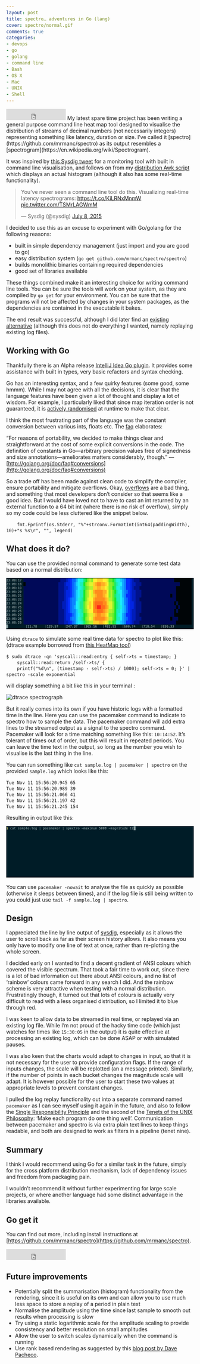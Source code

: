 ```yaml
---
layout: post
title: spectro… adventures in Go (lang)
cover: spectro/normal.gif
comments: true
categories:
- devops
- go
- golang
- command line
- Bash
- OS X
- Mac
- UNIX
- Shell
---
```

<iframe src="https://ghbtns.com/github-btn.html?user=mrmanc&repo=spectro&type=star&count=true&size=large" frameborder="0" scrolling="0" width="160px" height="30px"></iframe>
My latest spare time project has been writing a general purpose command line heat map tool designed to visualise the distribution of streams of decimal numbers (not necessarily integers) representing something like latency, duration or size. I’ve called it [spectro](https://github.com/mrmanc/spectro) as its output resembles a [spectrogram](https://en.wikipedia.org/wiki/Spectrogram).

It was inspired by [this Sysdig tweet](https://twitter.com/sysdig/status/618826906310324224) for a monitoring tool with built in command line visualisation, and follows on from my [distribution Awk script](https://github.com/mrmanc/log-ninja#distribution) which displays an actual histogram (although it also has some real-time functionality).

<blockquote class="twitter-tweet" lang="en"><p lang="en" dir="ltr">You&#39;ve never seen a command line tool do this. Visualizing real-time latency spectrograms: <a href="https://t.co/KiLRNxMnmW">https://t.co/KiLRNxMnmW</a> <a href="http://t.co/TSMrLAGWmM">pic.twitter.com/TSMrLAGWmM</a></p>&mdash; Sysdig (@sysdig) <a href="https://twitter.com/sysdig/status/618826906310324224">July 8, 2015</a></blockquote>
<script async src="//platform.twitter.com/widgets.js" charset="utf-8"></script>

I decided to use this as an excuse to experiment with Go/golang for the following reasons:

- built in simple dependency management (just import and you are good to go)
- easy distribution system (`go get github.com/mrmanc/spectro/spectro`)
- builds monolithic binaries containing required dependencies
- good set of libraries available

These things combined make it an interesting choice for writing command line tools. You can be sure the tools will work on your system, as they are compiled by `go get` for your environment. You can be sure that the programs will not be affected by changes in your system packages, as the dependencies are contained in the executable it bakes.

The end result was successful, although I did later find an [existing alternative](https://github.com/jclulow/terminal-heatmap) (although this does not do everything I wanted, namely replaying existing log files).

## Working with Go

Thankfully there is an Alpha release [IntelliJ Idea Go plugin](https://plugins.jetbrains.com/plugin/5047). It provides some assistance with built in types, very basic refactors and syntax checking.

Go has an interesting syntax, and a few quirky features (some good, some hmmm). While I may not agree with all the decisions, it is clear that the language features have been given a lot of thought and display a lot of wisdom. For example, I particularly liked that since map iteration order is not guaranteed, it is [actively randomised](https://blog.golang.org/go-maps-in-action#TOC_7.) at runtime to make that clear.

I think the most frustrating part of the language was the constant conversion between various ints, floats etc. The [faq](http://golang.org/doc/faq#conversions) elaborates:

“For reasons of portability, we decided to make things clear and straightforward at the cost of some explicit conversions in the code. The definition of constants in Go—arbitrary precision values free of signedness and size annotations—ameliorates matters considerably, though.” — [http://golang.org/doc/faq#conversions](http://golang.org/doc/faq#conversions)

So a trade off has been made against clean code to simplify the compiler, ensure portability and mitigate overflows. Okay, [overflows](https://en.wikipedia.org/wiki/Cluster_(spacecraft)) are a bad thing, and something that most developers don’t consider so that seems like a good idea. But I would have loved not to have to cast an int returned by an external function to a 64 bit int (where there is no risk of overflow), simply so my code could be less cluttered like the snippet below.

```
	fmt.Fprintf(os.Stderr, "%"+strconv.FormatInt(int64(paddingWidth), 10)+"s %s\r", "", legend)
```

## What does it do?

You can use the provided normal command to generate some test data based on a normal distribution:

<img alt="normal distribution spectrograph" src="images/spectro/normal.gif">

Using `dtrace` to simulate some real time data for spectro to plot like this: (dtrace example borrowed from [this HeatMap tool](https://github.com/brendangregg/HeatMap))

```
$ sudo dtrace -qn 'syscall::read:entry { self->ts = timestamp; }
    syscall::read:return /self->ts/ {
    printf("%d\n", (timestamp - self->ts) / 1000); self->ts = 0; }' | spectro -scale exponential
```

will display something a bit like this in your terminal :

![dtrace spectrograph](http://markcrossfield.co.uk/images/spectro/dtrace.gif)

But it really comes into its own if you have historic logs with a formatted time in the line. Here you can use the pacemaker command to indicate to spectro how to sample the data. The pacemaker command will add extra lines to the streamed output as a signal to the spectro command. Pacemaker will look for a time matching something like this: `10:14:52`. It’s tolerant of times out of order, but this will result in repeated periods. You can leave the time text in the output, so long as the number you wish to visualise is the last thing in the line.

You can run something like `cat sample.log | pacemaker | spectro` on the provided `sample.log` which looks like this:

```
Tue Nov 11 15:56:20.945 65
Tue Nov 11 15:56:20.989 39
Tue Nov 11 15:56:21.066 41
Tue Nov 11 15:56:21.197 42
Tue Nov 11 15:56:21.245 154
```

Resulting in output like this:

<img alt="normal distribution spectrograph" src="images/spectro/sample.gif">

You can use `pacemaker -nowait` to analyse the file as quickly as possible (otherwise it sleeps between times), and if the log file is still being written to you could just use `tail -f sample.log | spectro`.

## Design

I appreciated the line by line output of [sysdig](https://sysdig.com/aws-storage-latency-sysdig-spectrogram/), especially as it allows the user to scroll back as far as their screen history allows. It also means you only have to modify one line of text at once, rather than re-plotting the whole screen.

I decided early on I wanted to find a decent gradient of ANSI colours which covered the visible spectrum. That took a fair time to work out, since there is a lot of bad information out there about ANSI colours, and no list of ‘rainbow’ colours came forward in any search I did. And the rainbow scheme is very attractive when testing with a normal distribution. Frustratingly though, it turned out that lots of colours is actually very difficult to read with a less organised distribution, so I limited it to blue through red.

I was keen to allow data to be streamed in real time, or replayed via an existing log file. While I’m not proud of the hacky time code (which just watches for times like `15:30:05` in the output) it is quite effective at processing an existing log, which can be done ASAP or with simulated pauses.

I was also keen that the charts would adapt to changes in input, so that it is not necessary for the user to provide configuration flags. If the range of inputs changes, the scale will be replotted (an a message printed). Similarly, if the number of points in each bucket changes the magnitude scale will adapt. It is however possible for the user to start these two values at appropriate levels to prevent constant changes.

I pulled the log replay functionality out into a separate command named `pacemaker` as I can see myself using it again in the future, and also to follow the [Single Responsibility Principle](https://en.wikipedia.org/wiki/Single_responsibility_principle) and the second of the [Tenets of the UNIX Philosophy](http://www.ru.j-npcs.org/usoft/WWW/LJ/Articles/unixtenets.html): ‘Make each program do one thing well’. Communication between pacemaker and spectro is via extra plain text lines to keep things readable, and both are designed to work as filters in a pipeline (tenet nine).

## Summary

I think I would recommend using Go for a similar task in the future, simply for the cross platform distribution mechanism, lack of dependency issues and freedom from packaging pain.

I wouldn’t recommend it without further experimenting for large scale projects, or where another language had some distinct advantage in the libraries available.

## Go get it

You can find out more, including install instructions at [https://github.com/mrmanc/spectro](https://github.com/mrmanc/spectro).

<iframe src="https://ghbtns.com/github-btn.html?user=mrmanc&repo=spectro&type=star&count=true&size=large" frameborder="0" scrolling="0" width="160px" height="30px"></iframe>

## Future improvements

* Potentially split the summarisation (histogram) functionality from the rendering, since it is useful on its own and can allow you to use much less space to store a replay of a period in plain text
* Normalise the amplitude using the time since last sample to smooth out results when processing is slow
* Try using a static logarithmic scale for the amplitude scaling to provide consistency and better resolution on small amplitudes
* Allow the user to switch scales dynamically when the command is running
* Use rank based rendering as suggested by this [blog post by Dave Pacheco](http://dtrace.org/blogs/dap/2011/06/20/heatmap-coloring/).
